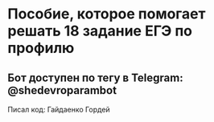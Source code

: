 # Пособие, которое помогает решать 18 задание ЕГЭ по профилю

## Бот доступен по тегу в Telegram: @shedevroparambot

Писал код: Гайдаенко Гордей